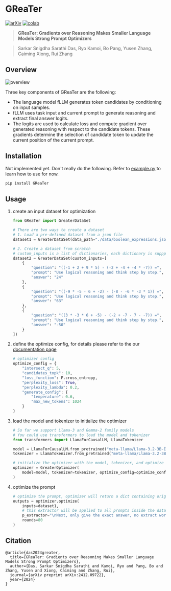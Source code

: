 # GReaTer

[![arXiv](https://img.shields.io/badge/arXiv-2412.09722-b31b1b.svg)](https://arxiv.org/abs/2412.09722)
[![colab](https://colab.research.google.com/assets/colab-badge.svg)](https://colab.research.google.com/drive/1yUPWSG6DuFFD0VIcbCTFdYpxrdT0-Z-f?usp=sharing)

> **GReaTer: Gradients over Reasoning Makes Smaller Language Models Strong Prompt Optimizers**

> Sarkar Snigdha Sarathi Das, Ryo Kamoi, Bo Pang, Yusen Zhang, Caiming Xiong, Rui Zhang

## Overview

![overview](./images/overview.png)

Three key components of GReaTer are the following:

- The language model fLLM generates token candidates by conditioning on input samples.
- fLLM uses task input and current prompt to generate reasoning and extract final answer logits.
- The logits are used to calculate loss and compute gradient over generated reasoning with respect to the candidate tokens. These gradients determine the selection of candidate token to update the current position of the current prompt.

## Installation

Not implemented yet. Don't really do the following. Refer to [example.py](./example.py) to learn how to use for now.

```bash
pip install GReaTer
```

## Usage

1. create an input dataset for optimization

    ```python
    from GReaTer import GreaterDataSet

    # There are two ways to create a dataset
    # 1. Load a pre-defined dataset from a json file
    dataset1 = GreaterDataSet(data_path="./data/boolean_expressions.jsonl")

    # 2. Create a dataset from scratch
    # custom_inputs is a list of dictionaries, each dictionary is suppposed to contain a question, a prompt, and an answer
    dataset2 = GreaterDataSet(custom_inputs=[
        {
            "question": "((-1 + 2 + 9 * 5) - (-2 + -4 + -4 * -7)) =", 
            "prompt": "Use logical reasoning and think step by step.", 
            "answer": "24"
        },
        {
            "question": "((-9 * -5 - 6 + -2) - (-8 - -6 * -3 * 1)) =",
            "prompt": "Use logical reasoning and think step by step.",
            "answer": "63"
        },
        {
            "question": "((3 * -3 * 6 + -5) - (-2 + -7 - 7 - -7)) =",
            "prompt": "Use logical reasoning and think step by step.",
            "answer": "-50"
        }
    ])
    ```

2. define the optimize config, for details please refer to the our [documentation page](https://www.google.com/)

    ```python
    # optimizer config
    optimize_config = {
        "intersect_q": 5,
        "candidates_topk": 10,
        "loss_function": F.cross_entropy,
        "perplexity_loss": True,
        "perplexity_lambda": 0.2,
        "generate_config": {
            "temperature": 0.6,
            "max_new_tokens": 1024
        }
    }
    ```

3. load the model and tokenizer to initialize the optimizer

    ```python
    # So far we support Llama-3 and Gemma-2 family models
    # You could use transformers to load the model and tokenizer
    from transformers import LlamaForCausalLM, LlamaTokenizer

    model = LlamaForCausalLM.from_pretrained("meta-llama/Llama-3.2-3B-Instruct")
    tokenizer = LlamaTokenizer.from_pretrained("meta-llama/Llama-3.2-3B-Instruct")

    # initialize the optimizer with the model, tokenizer, and optimize config
    optimizer = GreaterOptimizer(
        model=model, tokenizer=tokenizer, optimize_config=optimize_config
    )
    ```

4. optimize the prompt

    ```python
    # optimize the prompt, optimizer will return a dict containing original question and a list of optimized prompts
    outputs = optimizer.optimize(
        inputs=dataset1, 
        # this extractor will be applied to all prompts inside the dataset
        p_extractor="\nNext, only give the exact answer, no extract words or any punctuation:",
        rounds=80
    )
    ```

## Citation

```plaintext
@article{das2024greater,
  title={GReaTer: Gradients over Reasoning Makes Smaller Language Models Strong Prompt Optimizers},
  author={Das, Sarkar Snigdha Sarathi and Kamoi, Ryo and Pang, Bo and Zhang, Yusen and Xiong, Caiming and Zhang, Rui},
  journal={arXiv preprint arXiv:2412.09722},
  year={2024}
}
```
